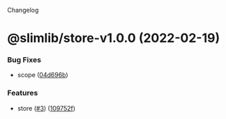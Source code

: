 Changelog

# @slimlib/store-v1.0.0 (2022-02-19)


### Bug Fixes

* scope ([04d696b](https://github.com/kshutkin/slimlib/commit/04d696bc5bf208f5d127997fa85f345756a96c78))


### Features

* store ([#3](https://github.com/kshutkin/slimlib/issues/3)) ([109752f](https://github.com/kshutkin/slimlib/commit/109752f12d4af4ee514b5e1c21f5a9c4b7fc5c91))

